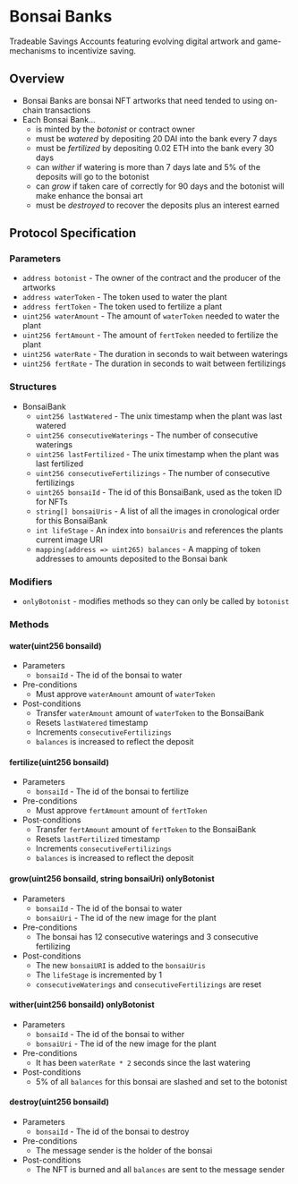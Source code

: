 # Bonsai Banks
Tradeable Savings Accounts featuring evolving digital artwork and game-mechanisms to incentivize saving.

## Overview
* Bonsai Banks are bonsai NFT artworks that need tended to using on-chain transactions
* Each Bonsai Bank...
  * is minted by the _botonist_ or contract owner
  * must be _watered_ by depositing 20 DAI into the bank every 7 days
  * must be _fertilized_ by depositing 0.02 ETH into the bank every 30 days
  * can _wither_ if watering is more than 7 days late and 5% of the deposits will go to the botonist
  * can _grow_ if taken care of correctly for 90 days and the botonist will make enhance the bonsai art
  * must be _destroyed_ to recover the deposits plus an interest earned

## Protocol Specification


### Parameters
* `address botonist` - The owner of the contract and the producer of the artworks
* `address waterToken` - The token used to water the plant
* `address fertToken` - The token used to fertilize a plant
* `uint256 waterAmount` - The amount of `waterToken` needed to water the plant
* `uint256 fertAmount` - The amount of `fertToken` needed to fertilize the plant
* `uint256 waterRate` - The duration in seconds to wait between waterings
* `uint256 fertRate` - The duration in seconds to wait between fertilizings

### Structures
* BonsaiBank
  * `uint256 lastWatered` - The unix timestamp when the plant was last watered
  * `uint256 consecutiveWaterings` - The number of consecutive waterings
  * `uint256 lastFertilized` - The unix timestamp when the plant was last fertilized
  * `uint256 consecutiveFertilizings` - The number of consecutive fertilizings
  * `uint265 bonsaiId` - The id of this BonsaiBank, used as the token ID for NFTs
  * `string[] bonsaiUris` - A list of all the images in cronological order for this BonsaiBank
  * `int lifeStage` - An index into `bonsaiUris` and references the plants current image URI
  * `mapping(address => uint265) balances` - A mapping of token addresses to amounts deposited to the Bonsai bank

### Modifiers
* `onlyBotonist` - modifies methods so they can only be called by `botonist`

### Methods
#### water(uint256 bonsaiId)
* Parameters
  * `bonsaiId` - The id of the bonsai to water
* Pre-conditions
  * Must approve `waterAmount` amount of `waterToken`
* Post-conditions
  * Transfer `waterAmount` amount of `waterToken` to the BonsaiBank
  * Resets `lastWatered` timestamp
  * Increments `consecutiveFertilizings`
  * `balances` is increased to reflect the deposit

#### fertilize(uint256 bonsaiId)
* Parameters
  * `bonsaiId` - The id of the bonsai to fertilize
* Pre-conditions
  * Must approve `fertAmount` amount of `fertToken`
* Post-conditions
  * Transfer `fertAmount` amount of `fertToken` to the BonsaiBank
  * Resets `lastFertilized` timestamp
  * Increments `consecutiveFertilizings`
  * `balances` is increased to reflect the deposit

#### grow(uint256 bonsaiId, string bonsaiUri) onlyBotonist
* Parameters
  * `bonsaiId` - The id of the bonsai to water
  * `bonsaiUri` - The id of the new image for the plant
* Pre-conditions
  * The bonsai has 12 consecutive waterings and 3 consecutive fertilizing
* Post-conditions
  * The new `bonsaiURI` is added to the `bonsaiUris`
  * The `lifeStage` is incremented by 1
  * `consecutiveWaterings` and `consecutiveFertilizings` are reset

#### wither(uint256 bonsaiId) onlyBotonist
* Parameters
  * `bonsaiId` - The id of the bonsai to wither
  * `bonsaiUri` - The id of the new image for the plant
* Pre-conditions
  * It has been `waterRate * 2` seconds since the last watering
* Post-conditions
  * 5% of all `balances` for this bonsai are slashed and set to the botonist


#### destroy(uint256 bonsaiId)
* Parameters
  * `bonsaiId` - The id of the bonsai to destroy
* Pre-conditions
  * The message sender is the holder of the bonsai
* Post-conditions
  * The NFT is burned and all `balances` are sent to the message sender

